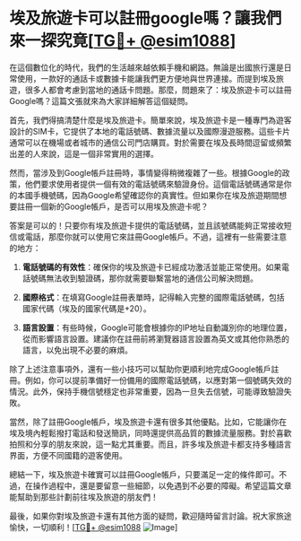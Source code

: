# 埃及旅遊卡可以註冊google嗎？讓我們來一探究竟[[TG💪+ @esim1088](https://t.me/s/esim1088)]

在這個數位化的時代，我們的生活越來越依賴手機和網路。無論是出國旅行還是日常使用，一款好的通話卡或數據卡能讓我們更方便地與世界連接。而提到埃及旅遊，很多人都會考慮到當地的通話卡問題。那麼，問題來了：埃及旅遊卡可以註冊Google嗎？這篇文張就來為大家詳細解答這個疑問。

首先，我們得搞清楚什麼是埃及旅遊卡。簡單來說，埃及旅遊卡是一種專門為遊客設計的SIM卡，它提供了本地的電話號碼、數據流量以及國際漫遊服務。這些卡片通常可以在機場或者城市的通信公司門店購買。對於需要在埃及長時間逗留或頻繁出差的人來說，這是一個非常實用的選擇。

然而，當涉及到Google帳戶註冊時，事情變得稍微複雜了一些。根據Google的政策，他們要求使用者提供一個有效的電話號碼來驗證身份。這個電話號碼通常是你的本國手機號碼，因為Google希望確認你的真實性。但如果你在埃及旅遊期間想要註冊一個新的Google帳戶，是否可以用埃及旅遊卡呢？

答案是可以的！只要你有埃及旅遊卡提供的電話號碼，並且該號碼能夠正常接收短信或電話，那麼你就可以使用它來註冊Google帳戶。不過，這裡有一些需要注意的地方：

1. **電話號碼的有效性**：確保你的埃及旅遊卡已經成功激活並能正常使用。如果電話號碼無法收到驗證碼，那你就需要聯繫當地的通信公司解決問題。
   
2. **國際格式**：在填寫Google註冊表單時，記得輸入完整的國際電話號碼，包括國家代碼（埃及的國家代碼是+20）。

3. **語言設置**：有些時候，Google可能會根據你的IP地址自動識別你的地理位置，從而影響語言設置。建議你在註冊前將瀏覽器語言設置為英文或其他你熟悉的語言，以免出現不必要的麻煩。

除了上述注意事項外，還有一些小技巧可以幫助你更順利地完成Google帳戶註冊。例如，你可以提前準備好一份備用的國際電話號碼，以應對第一個號碼失效的情況。此外，保持手機信號穩定也非常重要，因為一旦失去信號，可能導致驗證失敗。

當然，除了註冊Google帳戶，埃及旅遊卡還有很多其他優點。比如，它能讓你在埃及境內輕鬆撥打電話和發送簡訊，同時還提供高品質的數據流量服務。對於喜歡拍照和分享的朋友來說，這一點尤其重要。而且，許多埃及旅遊卡都支持多種語言界面，方便不同國籍的遊客使用。

總結一下，埃及旅遊卡確實可以註冊Google帳戶，只要滿足一定的條件即可。不過，在操作過程中，還是要留意一些細節，以免遇到不必要的障礙。希望這篇文章能幫助到那些計劃前往埃及旅遊的朋友們！

最後，如果你對埃及旅遊卡還有其他方面的疑問，歡迎隨時留言討論。祝大家旅途愉快，一切順利！[[TG💪+ @esim1088](https://t.me/s/esim1088) ![Image](https://i.postimg.cc/4NQfJmqS/Snipaste-2025-05-13-00-14-12.png)]
